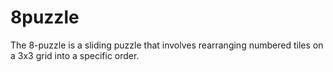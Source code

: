 # 8puzzle
The 8-puzzle is a sliding puzzle that involves rearranging numbered tiles on a 3x3 grid into a specific order.

